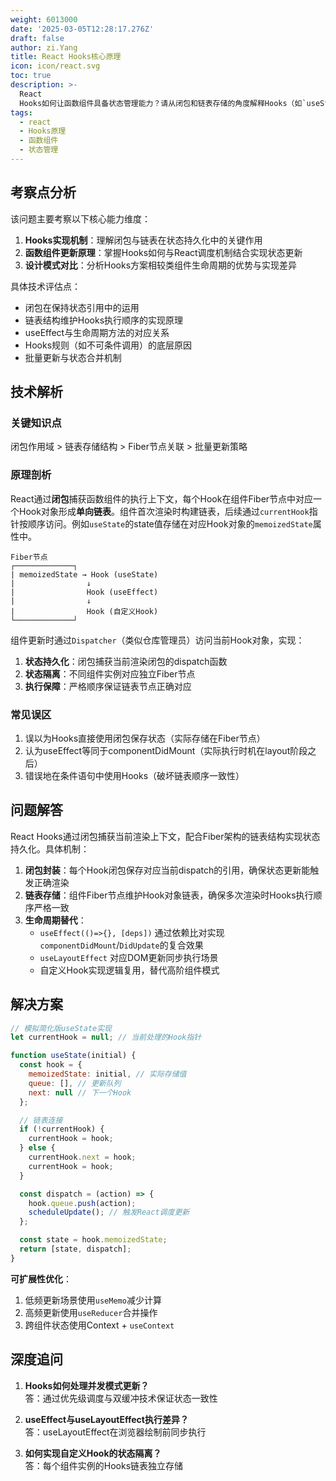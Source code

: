 ```yaml
---
weight: 6013000
date: '2025-03-05T12:28:17.276Z'
draft: false
author: zi.Yang
title: React Hooks核心原理
icon: icon/react.svg
toc: true
description: >-
  React
  Hooks如何让函数组件具备状态管理能力？请从闭包和链表存储的角度解释Hooks（如`useState`）的内部实现机制及其对类组件生命周期的替代方案？
tags:
  - react
  - Hooks原理
  - 函数组件
  - 状态管理
---
```


## 考察点分析

该问题主要考察以下核心能力维度：

1. **Hooks实现机制**：理解闭包与链表在状态持久化中的关键作用
2. **函数组件更新原理**：掌握Hooks如何与React调度机制结合实现状态更新
3. **设计模式对比**：分析Hooks方案相较类组件生命周期的优势与实现差异

具体技术评估点：

- 闭包在保持状态引用中的运用
- 链表结构维护Hooks执行顺序的实现原理
- useEffect与生命周期方法的对应关系
- Hooks规则（如不可条件调用）的底层原因
- 批量更新与状态合并机制

## 技术解析

### 关键知识点

闭包作用域 > 链表存储结构 > Fiber节点关联 > 批量更新策略

### 原理剖析

React通过**闭包**捕获函数组件的执行上下文，每个Hook在组件Fiber节点中对应一个Hook对象形成**单向链表**。组件首次渲染时构建链表，后续通过`currentHook`指针按顺序访问。例如`useState`的state值存储在对应Hook对象的`memoizedState`属性中。

```text
Fiber节点
┌─────────────┐
| memoizedState → Hook (useState)
|                ↓
|                Hook (useEffect)
|                ↓
|                Hook (自定义Hook)
└─────────────┘
```

组件更新时通过`Dispatcher`（类似仓库管理员）访问当前Hook对象，实现：

1. **状态持久化**：闭包捕获当前渲染闭包的dispatch函数
2. **状态隔离**：不同组件实例对应独立Fiber节点
3. **执行保障**：严格顺序保证链表节点正确对应

### 常见误区

1. 误以为Hooks直接使用闭包保存状态（实际存储在Fiber节点）
2. 认为useEffect等同于componentDidMount（实际执行时机在layout阶段之后）
3. 错误地在条件语句中使用Hooks（破坏链表顺序一致性）

## 问题解答

React Hooks通过闭包捕获当前渲染上下文，配合Fiber架构的链表结构实现状态持久化。具体机制：

1. **闭包封装**：每个Hook闭包保存对应当前dispatch的引用，确保状态更新能触发正确渲染
2. **链表存储**：组件Fiber节点维护Hook对象链表，确保多次渲染时Hooks执行顺序严格一致
3. **生命周期替代**：
   - `useEffect(()=>{}, [deps])` 通过依赖比对实现`componentDidMount`/`DidUpdate`的复合效果
   - `useLayoutEffect` 对应DOM更新同步执行场景
   - 自定义Hook实现逻辑复用，替代高阶组件模式

## 解决方案

```javascript
// 模拟简化版useState实现
let currentHook = null; // 当前处理的Hook指针

function useState(initial) {
  const hook = {
    memoizedState: initial, // 实际存储值
    queue: [], // 更新队列
    next: null // 下一个Hook
  };

  // 链表连接
  if (!currentHook) {
    currentHook = hook;
  } else {
    currentHook.next = hook;
    currentHook = hook;
  }

  const dispatch = (action) => {
    hook.queue.push(action);
    scheduleUpdate(); // 触发React调度更新
  };

  const state = hook.memoizedState;
  return [state, dispatch];
}
```

**可扩展性优化**：

1. 低频更新场景使用`useMemo`减少计算
2. 高频更新使用`useReducer`合并操作
3. 跨组件状态使用Context + `useContext`

## 深度追问

1. **Hooks如何处理并发模式更新？**  
答：通过优先级调度与双缓冲技术保证状态一致性

2. **useEffect与useLayoutEffect执行差异？**  
答：useLayoutEffect在浏览器绘制前同步执行

3. **如何实现自定义Hook的状态隔离？**  
答：每个组件实例的Hooks链表独立存储
